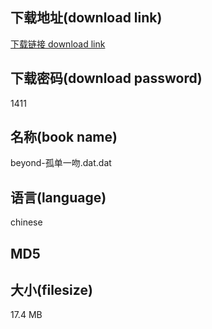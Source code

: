 ## 下载地址(download link)
[下载链接 download link](https://tutu365.netlify.app/?s=beyond-%E5%AD%A4%E5%8D%95%E4%B8%80%E5%90%BB.dat)

## 下载密码(download password)
1411

## 名称(book name)
beyond-孤单一吻.dat.dat

## 语言(language)
chinese

## MD5


## 大小(filesize)
17.4 MB
